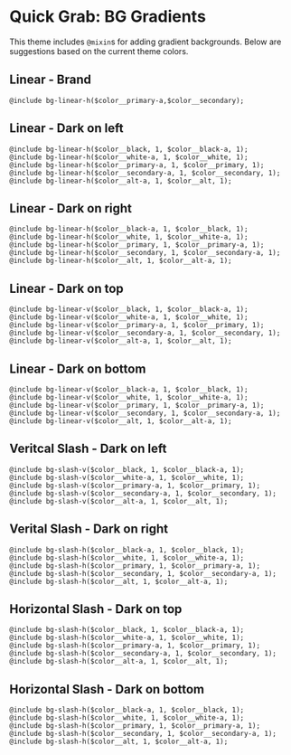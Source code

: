 # Quick Grab: BG Gradients

This theme includes `@mixin`s for adding gradient backgrounds. Below are suggestions based on the current theme colors. 

## Linear - Brand 
	@include bg-linear-h($color__primary-a,$color__secondary);

## Linear - Dark on left
	@include bg-linear-h($color__black, 1, $color__black-a, 1);
	@include bg-linear-h($color__white-a, 1, $color__white, 1);
	@include bg-linear-h($color__primary-a, 1, $color__primary, 1);
	@include bg-linear-h($color__secondary-a, 1, $color__secondary, 1);
	@include bg-linear-h($color__alt-a, 1, $color__alt, 1);

## Linear - Dark on right
	@include bg-linear-h($color__black-a, 1, $color__black, 1);
	@include bg-linear-h($color__white, 1, $color__white-a, 1);
	@include bg-linear-h($color__primary, 1, $color__primary-a, 1);
	@include bg-linear-h($color__secondary, 1, $color__secondary-a, 1);
	@include bg-linear-h($color__alt, 1, $color__alt-a, 1);

## Linear - Dark on top
	@include bg-linear-v($color__black, 1, $color__black-a, 1);
	@include bg-linear-v($color__white-a, 1, $color__white, 1);
	@include bg-linear-v($color__primary-a, 1, $color__primary, 1);
	@include bg-linear-v($color__secondary-a, 1, $color__secondary, 1);
	@include bg-linear-v($color__alt-a, 1, $color__alt, 1);

## Linear - Dark on bottom
	@include bg-linear-v($color__black-a, 1, $color__black, 1);
	@include bg-linear-v($color__white, 1, $color__white-a, 1);
	@include bg-linear-v($color__primary, 1, $color__primary-a, 1);
	@include bg-linear-v($color__secondary, 1, $color__secondary-a, 1);
	@include bg-linear-v($color__alt, 1, $color__alt-a, 1);

## Veritcal Slash - Dark on left
	@include bg-slash-v($color__black, 1, $color__black-a, 1);
	@include bg-slash-v($color__white-a, 1, $color__white, 1);
	@include bg-slash-v($color__primary-a, 1, $color__primary, 1);
	@include bg-slash-v($color__secondary-a, 1, $color__secondary, 1);
	@include bg-slash-v($color__alt-a, 1, $color__alt, 1);

## Verital Slash - Dark on right
	@include bg-slash-h($color__black-a, 1, $color__black, 1);
	@include bg-slash-h($color__white, 1, $color__white-a, 1);
	@include bg-slash-h($color__primary, 1, $color__primary-a, 1);
	@include bg-slash-h($color__secondary, 1, $color__secondary-a, 1);
	@include bg-slash-h($color__alt, 1, $color__alt-a, 1);

## Horizontal Slash - Dark on top
	@include bg-slash-h($color__black, 1, $color__black-a, 1);
	@include bg-slash-h($color__white-a, 1, $color__white, 1);
	@include bg-slash-h($color__primary-a, 1, $color__primary, 1);
	@include bg-slash-h($color__secondary-a, 1, $color__secondary, 1);
	@include bg-slash-h($color__alt-a, 1, $color__alt, 1);

## Horizontal Slash - Dark on bottom
	@include bg-slash-h($color__black-a, 1, $color__black, 1);
	@include bg-slash-h($color__white, 1, $color__white-a, 1);
	@include bg-slash-h($color__primary, 1, $color__primary-a, 1);
	@include bg-slash-h($color__secondary, 1, $color__secondary-a, 1);
	@include bg-slash-h($color__alt, 1, $color__alt-a, 1);


